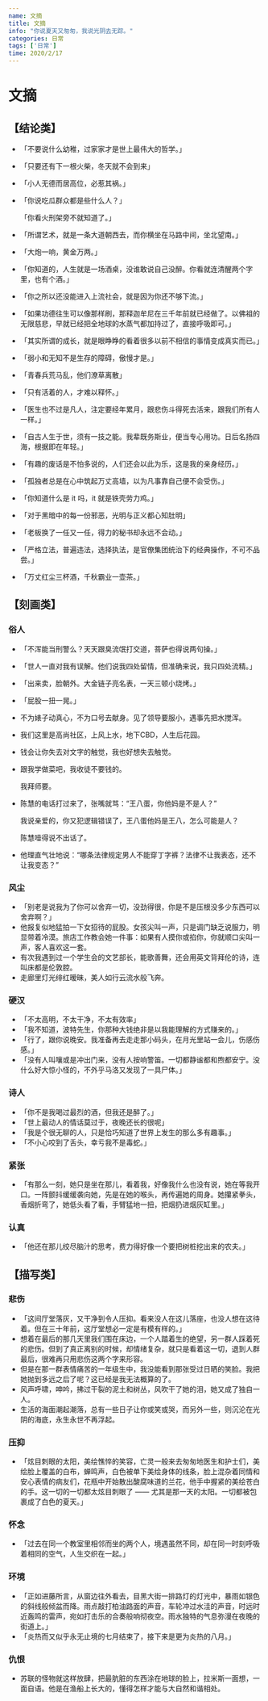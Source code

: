 ```yaml
---
name: 文摘
title: 文摘
info: "你说夏天又匆匆，我说光阴去无踪。"
categories: 日常
tags: ['日常']
time: 2020/2/17
---
```


# 文摘

## 【结论类】

- 「不要说什么幼稚，过家家才是世上最伟大的哲学。」

- 「只要还有下一根火柴，冬天就不会到来」

- 「小人无德而居高位，必惹其祸。」

- 「你说吃瓜群众都是些什么人？」

  「你看火刑架旁不就知道了。」

- 「所谓艺术，就是一条大道朝西去，而你横坐在马路中间，坐北望南。」

- 「大炮一响，黄金万两。」

- 「你知道的，人生就是一场酒桌，没谁敢说自己没醉。你看就连清醒两个字里，也有个酒。」

- 「你之所以还没能进入上流社会，就是因为你还不够下流。」

- 「如果功德往生可以像那样刷，那释迦牟尼在三千年前就已经做了。以佛祖的无限慈悲，早就已经把全地球的水蒸气都加持过了，直接呼吸即可。」

- 「其实所谓的成长，就是眼睁睁的看着很多以前不相信的事情变成真实而已。」

- 「弱小和无知不是生存的障碍，傲慢才是。」

- 「青春兵荒马乱，他们潦草离散」

- 「只有活着的人，才难以释怀。」

- 「医生也不过是凡人，注定要经年累月，跟悲伤斗得死去活来，跟我们所有人一样。」

- 「自古人生于世，须有一技之能。我辈既务斯业，便当专心用功。日后名扬四海，根据即在年轻。」

- 「有趣的废话是不怕多说的，人们还会以此为乐，这是我的亲身经历。」

- 「孤独者总是在心中筑起万丈高墙，以为凡事靠自己便不会受伤。」

- 「你知道什么是 it 吗，it 就是铁壳劳力鸡。」

- 「对于黑暗中的每一份邪恶，光明与正义都心知肚明」

- 「老板换了一任又一任，得力的秘书却永远不会动。」

- 「严格立法，普遍违法，选择执法，是官僚集团统治下的经典操作，不可不品尝。」

- 「万丈红尘三杯酒，千秋霸业一壶茶。」

## 【刻画类】

### 俗人

- 「不浑能当刑警么？天天跟臭流氓打交道，菩萨也得说两句操。」

- 「世人一直对我有误解。他们说我四处留情，但准确来说，我只四处流精。」

- 「出来卖，脸朝外。大金链子亮名表，一天三顿小烧烤。」

- 「屁股一扭一晃。」

- 不为婊子动真心，不为口号去献身。见了领导要服小，遇事先把水搅浑。

- 我们这里是高尚社区，上风上水，地下CBD，人生后花园。

- 钱会让你失去对文字的触觉，我也好想失去触觉。

- 跟我学做菜吧，我收徒不要钱的。

  我拜师要。
  
- 陈慧的电话打过来了，张嘴就骂：“王八蛋，你他妈是不是人？”

  我说亲爱的，你又犯逻辑错误了，王八蛋他妈是王八，怎么可能是人？

  陈慧噎得说不出话了。

- 他理直气壮地说：“哪条法律规定男人不能穿丁字裤？法律不让我表态，还不让我变态？”

### 风尘

- 「别老是说我为了你可以舍弃一切，没劲得很，你是不是压根没多少东西可以舍弃啊？」
- 他报复似地猛拍一下女招待的屁股。女孩尖叫一声，只是调门缺乏说服力，明显带着冷漠。旅店工作教会她一件事：如果有人摸你或掐你，你就顺口尖叫一声，客人喜欢这一套。
- 有次我遇到过一个学生会的文艺部长，能歌善舞，还会用英文背拜伦的诗，连叫床都是伦敦腔。
- 走廊里灯光绯红暧昧，美人如行云流水般飞奔。

### 硬汉

- 「不太高明，不太干净，不太有效率」
- 「我不知道，波特先生，你那种大钱绝非是以我能理解的方式赚来的。」
- 「行了，跟你说晚安。我准备再去走走那小码头，在月光里站一会儿，伤感伤感。」
- 「没有人叫嚷或是冲出门来，没有人按响警笛。一切都静谧都和煦都安宁。没什么好大惊小怪的，不外乎马洛又发现了一具尸体。」

### 诗人

- 「你不是我喝过最烈的酒，但我还是醉了。」
- 「世上最动人的情话莫过于，夜晚还长的很呢」
- 「我是个很无聊的人，只是恰巧知道了世界上发生的那么多有趣事。」
- 「不小心咬到了舌头，幸亏我不是毒蛇。」

### 紧张

- 「有那么一刻，她只是坐在那儿，看着我，好像我什么也没有说，她在等我开口。一阵颤抖缓缓袭向她，先是在她的喉头，再传遍她的周身。她攥紧拳头，香烟折弯了，她低头看了看，手臂猛地一扭，把烟扔进烟灰缸里。」

### 认真

- 「他还在那儿绞尽脑汁的思考，费力得好像一个要把树桩挖出来的农夫。」

## 【描写类】

### 悲伤

- 「这间厅堂落灰，又干净到令人压抑。看来没人在这儿落座，也没人想在这待着。但在三十年前，这厅堂想必一定是有模有样的。」
- 想着在最后的那几天里我们围在床边，一个人踏着生的绝望，另一群人踩着死的悲伤。但到了真正离别的时候，却情绪复杂，就只是看着这一切，退到人群最后，很难再只用悲伤这两个字来形容。
- 但是在那一群表情痛苦的一年级生中，我没能看到那张受过日晒的笑脸。我把她抛到多远之后了呢？这已经是我无法概算的了。
- 风声呼啸，呻吟，拂过干裂的泥土和树丛，风吹干了她的泪，她又成了独自一人。
- 生活的海面潮起潮落，总有一些日子让你或笑或哭，而另外一些，则沉沦在光阴的海底，永生永世不再浮起。

### 压抑

- 「炫目刺眼的太阳，美绘憔悴的笑容，亡灵一般来去匆匆地医生和护士们，美绘脸上覆盖的白布，蝉鸣声，白色被单下美绘身体的线条，脸上混杂着同情和安心表情的病友们，花瓶中开始散出酸腐味道的兰花，他手中握紧的美绘苍白的手。这一切的一切都太炫目刺眼了 —— 尤其是那一天的太阳。一切都被包裹成了白色的夏天。」

### 怀念

- 「过去在同一个教室里相邻而坐的两个人，境遇虽然不同，却在同一时刻呼吸着相同的空气，人生交织在一起。」

### 环境

- 「正如进藤所言，从窗边往外看去，目黑大街一排路灯的灯光中，暴雨如银色的斜线般倾盆而降。雨点敲打柏油路面的声音，车轮冲过水洼的声音，时远时近轰鸣的雷声，宛如打击乐的合奏般响彻夜空。雨水独特的气息弥漫在夜晚的街道上。」
- 「炎热而又似乎永无止境的七月结束了，接下来是更为炎热的八月。」

### 仇恨

- 苏联的怪物就这样放肆，把最肮脏的东西涂在地球的脸上，拉米斯一面想，一面自语。他是在渔船上长大的，懂得怎样才能与大自然和谐相处。



